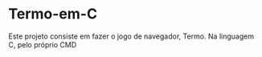 # Termo-em-C
<span> Este projeto consiste em fazer o jogo de navegador, Termo. Na linguagem C, pelo próprio CMD </span>
